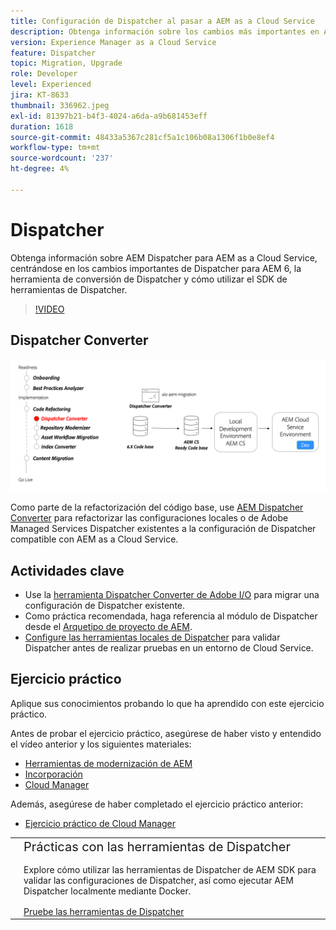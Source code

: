 ```yaml
---
title: Configuración de Dispatcher al pasar a AEM as a Cloud Service
description: Obtenga información sobre los cambios más importantes en AEM Dispatcher para AEM as a Cloud Service, la herramienta de conversión de Dispatcher y cómo utilizar Dispatcher Tools para SDK.
version: Experience Manager as a Cloud Service
feature: Dispatcher
topic: Migration, Upgrade
role: Developer
level: Experienced
jira: KT-8633
thumbnail: 336962.jpeg
exl-id: 81397b21-b4f3-4024-a6da-a9b681453eff
duration: 1618
source-git-commit: 48433a5367c281cf5a1c106b08a1306f1b0e8ef4
workflow-type: tm+mt
source-wordcount: '237'
ht-degree: 4%

---
```



# Dispatcher

Obtenga información sobre AEM Dispatcher para AEM as a Cloud Service, centrándose en los cambios importantes de Dispatcher para AEM 6, la herramienta de conversión de Dispatcher y cómo utilizar el SDK de herramientas de Dispatcher.

>[!VIDEO](https://video.tv.adobe.com/v/3455392?quality=12&learn=on&captions=spa)

## Dispatcher Converter

![Dispatcher Converter](./assets/dispatcher-converter-diagram.png)

Como parte de la refactorización del código base, use [AEM Dispatcher Converter](https://experienceleague.adobe.com/docs/experience-manager-cloud-service/moving/refactoring-tools/dispatcher-transformation-utility-tools.html?lang=es) para refactorizar las configuraciones locales o de Adobe Managed Services Dispatcher existentes a la configuración de Dispatcher compatible con AEM as a Cloud Service.

## Actividades clave

+ Use la [herramienta Dispatcher Converter de Adobe I/O](https://github.com/adobe/aio-cli-plugin-aem-cloud-service-migration#aio-aem-migrationdispatcher-converter) para migrar una configuración de Dispatcher existente.
+ Como práctica recomendada, haga referencia al módulo de Dispatcher desde el [Arquetipo de proyecto de AEM](https://github.com/adobe/aem-project-archetype/tree/develop/src/main/archetype/dispatcher.cloud).
+ [Configure las herramientas locales de Dispatcher](https://experienceleague.adobe.com/docs/experience-manager-learn/cloud-service/local-development-environment-set-up/dispatcher-tools.html?lang=es) para validar Dispatcher antes de realizar pruebas en un entorno de Cloud Service.

## Ejercicio práctico

Aplique sus conocimientos probando lo que ha aprendido con este ejercicio práctico.

Antes de probar el ejercicio práctico, asegúrese de haber visto y entendido el vídeo anterior y los siguientes materiales:

+ [Herramientas de modernización de AEM](./aem-modernization-tools.md)
+ [Incorporación](./onboarding.md)
+ [Cloud Manager](./cloud-manager.md)

Además, asegúrese de haber completado el ejercicio práctico anterior:

+ [Ejercicio práctico de Cloud Manager](./cloud-manager.md#hands-on-exercise)

<table style="border-width:0">
    <tr>
        <td style="width:150px">
            <a  rel="noreferrer"
                target="_blank"
                href="https://github.com/adobe/aem-cloud-engineering-video-series-exercises/tree/session5-dispatcher#cloud-acceleration-bootcamp---session-5-dispatcher"><img alt="Repositorio de GitHub de ejercicios prácticos" src="./assets/github.png"/>
            </a>        
        </td>
        <td style="width:100%;margin-bottom:1rem;">
            <div style="font-size:1.25rem;font-weight:400;">Prácticas con las herramientas de Dispatcher</div>
            <p style="margin:1rem 0">
                Explore cómo utilizar las herramientas de Dispatcher de AEM SDK para validar las configuraciones de Dispatcher, así como ejecutar AEM Dispatcher localmente mediante Docker.
            </p>
            <a  rel="noreferrer"
                target="_blank"
                href="https://github.com/adobe/aem-cloud-engineering-video-series-exercises/tree/session5-dispatcher#cloud-acceleration-bootcamp---session-5-dispatcher" class="spectrum-Button spectrum-Button--primary spectrum-Button--sizeM">
                <span class="spectrum-Button-label has-no-wrap has-text-weight-bold">Pruebe las herramientas de Dispatcher</span>
            </a>
        </td>
    </tr>
</table>
